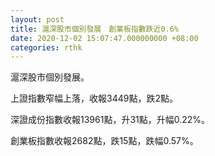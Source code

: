 ```yaml
---
layout: post
title: 滬深股市個別發展　創業板指數跌近0.6%
date: 2020-12-02 15:07:47.000000000 +08:00
categories: rthk
---
```


滬深股市個別發展。

上證指數窄幅上落，收報3449點，跌2點。

深證成份指數收報13961點，升31點，升幅0.22%。

創業板指數收報2682點，跌15點，跌幅0.57%。

